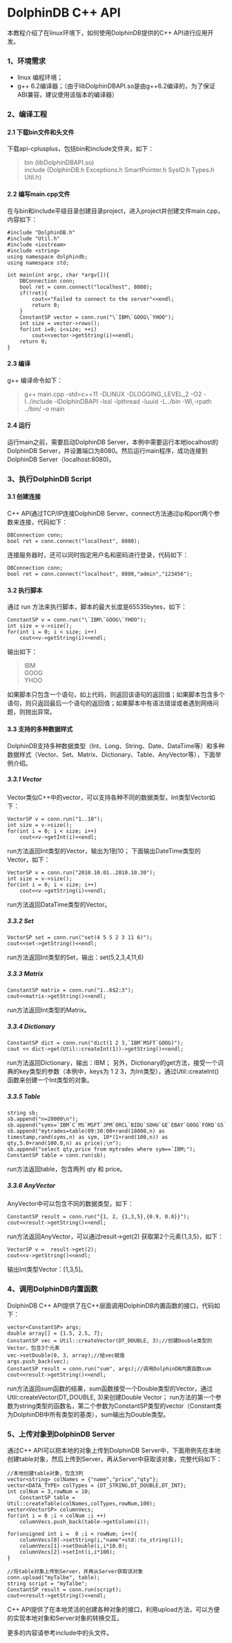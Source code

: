 # DolphinDB C++ API
本教程介绍了在linux环境下，如何使用DolphinDB提供的C++ API进行应用开发。
### 1、环境需求
* linux 编程环境；  
* g++ 6.2编译器；（由于libDolphinDBAPI.so是由g++6.2编译的，为了保证ABI兼容，建议使用该版本的编译器）
 
### 2、编译工程
#### 2.1 下载bin文件和头文件
下载api-cplusplus，包括bin和include文件夹，如下：
> bin (libDolphinDBAPI.so)  
  include (DolphinDB.h  Exceptions.h  SmartPointer.h  SysIO.h  Types.h  Util.h)  
#### 2.2 编写main.cpp文件
在与bin和include平级目录创建目录project，进入project并创建文件main.cpp，内容如下：
```  
#include "DolphinDB.h"
#include "Util.h"
#include <iostream>
#include <string>
using namespace dolphindb;
using namespace std;

int main(int argc, char *argv[]){
    DBConnection conn;
    bool ret = conn.connect("localhost", 8080);
    if(!ret){
        cout<<"Failed to connect to the server"<<endl;
        return 0;
    }
    ConstantSP vector = conn.run("\`IBM\`GOOG\`YHOO");
    int size = vector->rows();
    for(int i=0; i<size; ++i)
        cout<<vector->getString(i)<<endl;
    return 0;
}
```  
#### 2.3 编译
g++ 编译命令如下：
> g++ main.cpp -std=c++11 -DLINUX -DLOGGING_LEVEL_2 -O2 -I../include -lDolphinDBAPI -lssl  -lpthread -luuid -L../bin  -Wl,-rpath ../bin/ -o main

#### 2.4 运行
运行main之前，需要启动DolphinDB Server，本例中需要运行本地localhost的DolphinDB Server，并设置端口为8080。然后运行main程序，成功连接到DolphinDB Server（localhost:8080)。

### 3、执行DolphinDB Script
#### 3.1 创建连接
C++ API通过TCP/IP连接DolphinDB Server，connect方法通过ip和port两个参数来连接，代码如下：
```
DBConnection conn;
bool ret = conn.connect("localhost", 8080);
```
连接服务器时，还可以同时指定用户名和密码进行登录，代码如下：
```
DBConnection conn;
bool ret = conn.connect("localhost", 8080,"admin","123456");
```

#### 3.2 执行脚本
通过 run 方法来执行脚本，脚本的最大长度是65535bytes，如下：
```
ConstantSP v = conn.run("\`IBM\`GOOG\`YHOO");
int size = v->size();
for(int i = 0; i < size; i++)
    cout<<v->getString(i)<<endl;
```
输出如下：
>IBM  
GOOG  
YHOO  

如果脚本只包含一个语句，如上代码，则返回该语句的返回值；如果脚本包含多个语句，则只返回最后一个语句的返回值；如果脚本中有语法错误或者遇到网络问题，则抛出异常。

#### 3.3 支持的多种数据样式
DolphinDB支持多种数据类型（Int、Long、String、Date、DataTime等）和多种数据样式（Vector、Set、Matrix、Dictionary、Table、AnyVector等），下面举例介绍。
##### 3.3.1 Vector
Vector类似C++中的vector，可以支持各种不同的数据类型，Int类型Vector如下：
```
VectorSP v = conn.run("1..10");
int size = v->size();
for(int i = 0; i < size; i++)
    cout<<v->getInt(i)<<endl;
```
run方法返回Int类型的Vector，输出为1到10；
下面输出DateTime类型的Vector，如下：
```
VectorSP v = conn.run("2010.10.01..2010.10.30");
int size = v->size();
for(int i = 0; i < size; i++)
    cout<<v->getString(i)<<endl;
```
run方法返回DataTime类型的Vector。
##### 3.3.2 Set
```
VectorSP set = conn.run("set(4 5 5 2 3 11 6)");
cout<<set->getString()<<endl;
```
run方法返回Int类型的Set，输出：set(5,2,3,4,11,6)
##### 3.3.3 Matrix
```
ConstantSP matrix = conn.run("1..6$2:3");
cout<<matrix->getString()<<endl;
```
run方法返回Int类型的Matrix。

##### 3.3.4 Dictionary
```
ConstantSP dict = conn.run("dict(1 2 3,`IBM`MSFT`GOOG)");
cout << dict->get(Util::createInt(1))->getString()<<endl;
```
run方法返回Dictionary，输出：IBM；
另外，Dictionary的get方法，接受一个词典的key类型的参数（本例中，keys为 1 2 3，为Int类型），通过Util::createInt()函数来创建一个Int类型的对象。
##### 3.3.5 Table
```
string sb;
sb.append("n=20000\n");
sb.append("syms=`IBM`C`MS`MSFT`JPM`ORCL`BIDU`SOHU`GE`EBAY`GOOG`FORD`GS`PEP`USO`GLD`GDX`EEM`FXI`SLV`SINA`BAC`AAPL`PALL`YHOO`KOH`TSLA`CS`CISO`SUN\n");
sb.append("mytrades=table(09:30:00+rand(18000,n) as timestamp,rand(syms,n) as sym, 10*(1+rand(100,n)) as qty,5.0+rand(100.0,n) as price);\n");
sb.append("select qty,price from mytrades where sym==`IBM;");
ConstantSP table = conn.run(sb);
```
run方法返回table，包含两列 qty 和 price。
##### 3.3.6 AnyVector
AnyVector中可以包含不同的数据类型，如下：
```
ConstantSP result = conn.run("{1, 2, {1,3,5},{0.9, 0.8}}");
cout<<result->getString()<<endl;
```
run方法返回AnyVector，可以通过result->get(2) 获取第2个元素{1,3,5}，如下：
```
VectorSP v =  result->get(2);
cout<<v->getString()<<endl;
```
输出Int类型Vector：[1,3,5]。

### 4、调用DolphinDB内置函数
DolphinDB C++ API提供了在C++层面调用DolphinDB内置函数的接口，代码如下：
```
vector<ConstantSP> args;
double array[] = {1.5, 2.5, 7};
ConstantSP vec = Util::createVector(DT_DOUBLE, 3);//创建Double类型的Vector，包含3个元素
vec->setDouble(0, 3, array);//给vec赋值
args.push_back(vec);
ConstantSP result = conn.run("sum", args);//调用DolphinDB内置函数sum
cout<<result->getString()<<endl;
 ```
run方法返回sum函数的结果，sum函数接受一个Double类型的Vector，通过Util::createVector(DT_DOUBLE, 3)来创建Double Vector；
run方法的第一个参数为string类型的函数名，第二个参数为ConstantSP类型的vector（Constant类为DolphinDB中所有类型的基类），sum输出为Double类型。

### 5、上传对象到DolphinDB Server
通过C++ API可以把本地的对象上传到DolphinDB Server中，下面用例先在本地创建table对象，然后上传到Server，再从Server中获取该对象，完整代码如下：
```
//本地创建table对象，包含3列
vector<string> colNames = {"name","price","qty"};
vector<DATA_TYPE> colTypes = {DT_STRING,DT_DOUBLE,DT_INT};
int colNum = 3,rowNum = 10;
    ConstantSP table = Util::createTable(colNames,colTypes,rowNum,100);
vector<VectorSP> columnVecs;
for(int i = 0 ;i < colNum ;i ++)
    columnVecs.push_back(table->getColumn(i));
    
for(unsigned int i =  0 ;i < rowNum; i++){
    columnVecs[0]->setString(i,"name"+std::to_string(i));
    columnVecs[1]->setDouble(i,i*10.0);
    columnVecs[2]->setInt(i,i*100);
}
   
//将table对象上传到Server，并再从Server获取该对象
conn.upload("myTalbe", table);
string script = "myTalbe";
ConstantSP result = conn.run(script);
cout<<result->getString()<<endl;
```
C++ API提供了在本地灵活的创建各种对象的接口，利用upload方法，可以方便的实现本地对象和Server对象的转换交互。

更多的内容请参考include中的头文件。

